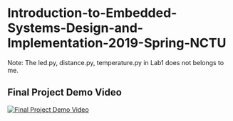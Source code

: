 # Introduction-to-Embedded-Systems-Design-and-Implementation-2019-Spring-NCTU
Note:
The led.py, distance.py, temperature.py in Lab1 does not belongs to me.

## Final Project Demo Video
[![Final Project Demo Video](http://img.youtube.com/vi/eEKUy-k8wI4/0.jpg)](http://www.youtube.com/watch?v=eEKUy-k8wI4 "Final Project Demo Video")
